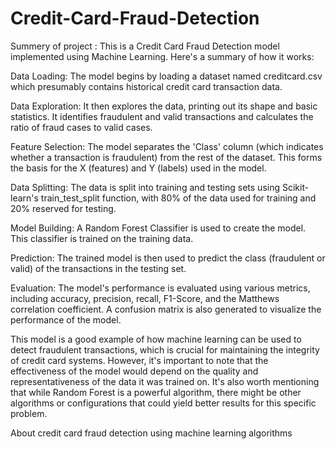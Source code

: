 # Credit-Card-Fraud-Detection



Summery of project : This is a Credit Card Fraud Detection model implemented using Machine Learning. Here's a summary of how it works:

Data Loading: The model begins by loading a dataset named creditcard.csv which presumably contains historical credit card transaction data.

Data Exploration: It then explores the data, printing out its shape and basic statistics. It identifies fraudulent and valid transactions and calculates the ratio of fraud cases to valid cases.

Feature Selection: The model separates the 'Class' column (which indicates whether a transaction is fraudulent) from the rest of the dataset. This forms the basis for the X (features) and Y (labels) used in the model.

Data Splitting: The data is split into training and testing sets using Scikit-learn's train_test_split function, with 80% of the data used for training and 20% reserved for testing.

Model Building: A Random Forest Classifier is used to create the model. This classifier is trained on the training data.

Prediction: The trained model is then used to predict the class (fraudulent or valid) of the transactions in the testing set.

Evaluation: The model's performance is evaluated using various metrics, including accuracy, precision, recall, F1-Score, and the Matthews correlation coefficient. A confusion matrix is also generated to visualize the performance of the model.

This model is a good example of how machine learning can be used to detect fraudulent transactions, which is crucial for maintaining the integrity of credit card systems. However, it's important to note that the effectiveness of the model would depend on the quality and representativeness of the data it was trained on. It's also worth mentioning that while Random Forest is a powerful algorithm, there might be other algorithms or configurations that could yield better results for this specific problem.

About
credit card fraud detection using machine learning algorithms

